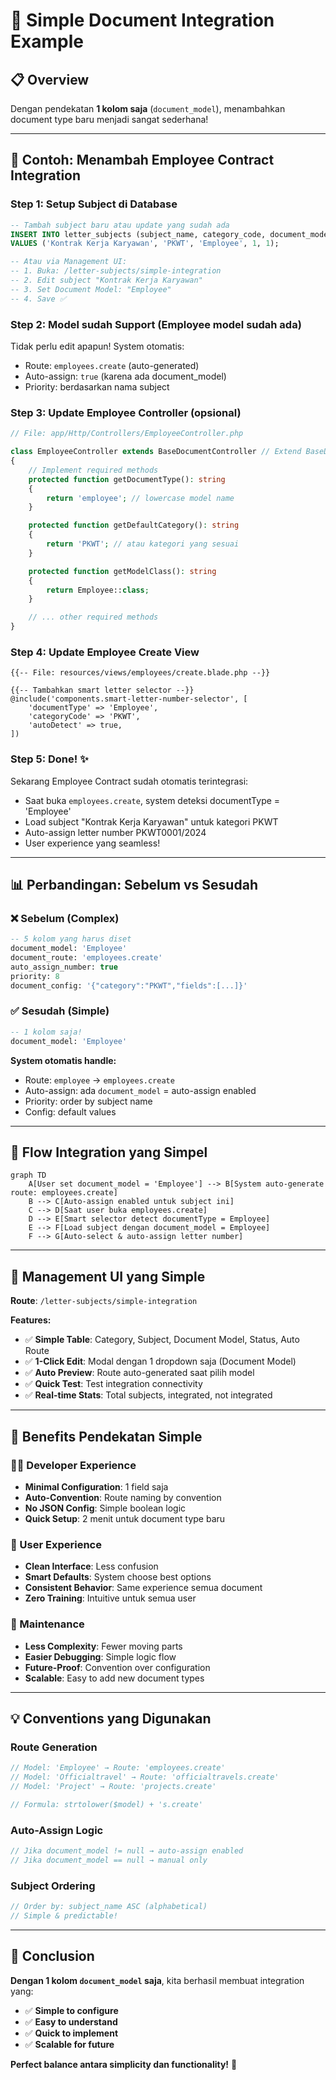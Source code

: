 # 🚀 Simple Document Integration Example

## 📋 Overview

Dengan pendekatan **1 kolom saja** (`document_model`), menambahkan document type baru menjadi sangat sederhana!

---

## 🎯 **Contoh: Menambah Employee Contract Integration**

### **Step 1: Setup Subject di Database**

```sql
-- Tambah subject baru atau update yang sudah ada
INSERT INTO letter_subjects (subject_name, category_code, document_model, is_active, user_id)
VALUES ('Kontrak Kerja Karyawan', 'PKWT', 'Employee', 1, 1);

-- Atau via Management UI:
-- 1. Buka: /letter-subjects/simple-integration
-- 2. Edit subject "Kontrak Kerja Karyawan"
-- 3. Set Document Model: "Employee"
-- 4. Save ✅
```

### **Step 2: Model sudah Support (Employee model sudah ada)**

Tidak perlu edit apapun! System otomatis:

-   Route: `employees.create` (auto-generated)
-   Auto-assign: `true` (karena ada document_model)
-   Priority: berdasarkan nama subject

### **Step 3: Update Employee Controller (opsional)**

```php
// File: app/Http/Controllers/EmployeeController.php

class EmployeeController extends BaseDocumentController // Extend BaseDocumentController
{
    // Implement required methods
    protected function getDocumentType(): string
    {
        return 'employee'; // lowercase model name
    }

    protected function getDefaultCategory(): string
    {
        return 'PKWT'; // atau kategori yang sesuai
    }

    protected function getModelClass(): string
    {
        return Employee::class;
    }

    // ... other required methods
}
```

### **Step 4: Update Employee Create View**

```blade
{{-- File: resources/views/employees/create.blade.php --}}

{{-- Tambahkan smart letter selector --}}
@include('components.smart-letter-number-selector', [
    'documentType' => 'Employee',
    'categoryCode' => 'PKWT',
    'autoDetect' => true,
])
```

### **Step 5: Done! ✨**

Sekarang Employee Contract sudah otomatis terintegrasi:

-   Saat buka `employees.create`, system deteksi documentType = 'Employee'
-   Load subject "Kontrak Kerja Karyawan" untuk kategori PKWT
-   Auto-assign letter number PKWT0001/2024
-   User experience yang seamless!

---

## 📊 **Perbandingan: Sebelum vs Sesudah**

### **❌ Sebelum (Complex)**

```sql
-- 5 kolom yang harus diset
document_model: 'Employee'
document_route: 'employees.create'
auto_assign_number: true
priority: 8
document_config: '{"category":"PKWT","fields":[...]}'
```

### **✅ Sesudah (Simple)**

```sql
-- 1 kolom saja!
document_model: 'Employee'
```

**System otomatis handle:**

-   Route: `employee` → `employees.create`
-   Auto-assign: ada `document_model` = auto-assign enabled
-   Priority: order by subject name
-   Config: default values

---

## 🔄 **Flow Integration yang Simpel**

```mermaid
graph TD
    A[User set document_model = 'Employee'] --> B[System auto-generate route: employees.create]
    B --> C[Auto-assign enabled untuk subject ini]
    C --> D[Saat user buka employees.create]
    D --> E[Smart selector detect documentType = Employee]
    E --> F[Load subject dengan document_model = Employee]
    F --> G[Auto-select & auto-assign letter number]
```

---

## 🎨 **Management UI yang Simple**

**Route**: `/letter-subjects/simple-integration`

**Features:**

-   ✅ **Simple Table**: Category, Subject, Document Model, Status, Auto Route
-   ✅ **1-Click Edit**: Modal dengan 1 dropdown saja (Document Model)
-   ✅ **Auto Preview**: Route auto-generated saat pilih model
-   ✅ **Quick Test**: Test integration connectivity
-   ✅ **Real-time Stats**: Total subjects, integrated, not integrated

---

## 🚀 **Benefits Pendekatan Simple**

### **👨‍💻 Developer Experience**

-   **Minimal Configuration**: 1 field saja
-   **Auto-Convention**: Route naming by convention
-   **No JSON Config**: Simple boolean logic
-   **Quick Setup**: 2 menit untuk document type baru

### **👤 User Experience**

-   **Clean Interface**: Less confusion
-   **Smart Defaults**: System choose best options
-   **Consistent Behavior**: Same experience semua document
-   **Zero Training**: Intuitive untuk semua user

### **🔧 Maintenance**

-   **Less Complexity**: Fewer moving parts
-   **Easier Debugging**: Simple logic flow
-   **Future-Proof**: Convention over configuration
-   **Scalable**: Easy to add new document types

---

## 💡 **Conventions yang Digunakan**

### **Route Generation**

```php
// Model: 'Employee' → Route: 'employees.create'
// Model: 'Officialtravel' → Route: 'officialtravels.create'
// Model: 'Project' → Route: 'projects.create'

// Formula: strtolower($model) + 's.create'
```

### **Auto-Assign Logic**

```php
// Jika document_model != null → auto-assign enabled
// Jika document_model == null → manual only
```

### **Subject Ordering**

```php
// Order by: subject_name ASC (alphabetical)
// Simple & predictable!
```

---

## 🎉 **Conclusion**

**Dengan 1 kolom `document_model` saja**, kita berhasil membuat integration yang:

-   ✅ **Simple to configure**
-   ✅ **Easy to understand**
-   ✅ **Quick to implement**
-   ✅ **Scalable for future**

**Perfect balance antara simplicity dan functionality!** 🚀
